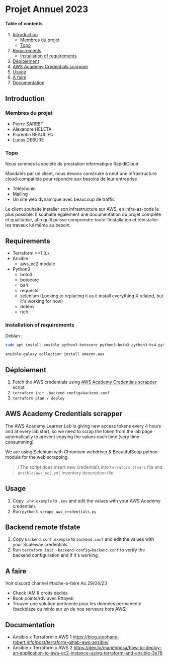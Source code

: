 # Projet Annuel 2023
#### Table of contents
1. [Introduction](#introduction)
    * [Membres du projet](#membres-du-projet)
    * [Topo](#topo)
2. [Requirements](#requirements)
    * [Installation of requirements](#installation-of-requirements)
3. [Déploiement](#dploiement)
4. [AWS Academy Credentials scrapper](#aws-academy-credentials-scrapper)
5. [Usage](#usage)
6. [A faire](#a-faire)
7. [Documentation](#documentation)

## Introduction
### Membres du projet
- Pierre SARRET
- Alexandre HELETA
- Florentin BEAULIEU
- Lucas DEBURE

### Topo
Nous sommes la société de prestation informatique RapidiCloud.

Mandatés par un client, nous devons construire à neuf une infrastructure cloud-compatible pour répondre aux besoins de leur entreprise
- Téléphonie
- Mailing
- Un site web dynamique avec beaucoup de traffic

Le client souhaite installer son infrastructure sur AWS, en infra-as-code le plus possible.
Il souhaite également une documentation du projet complète et qualitative, afin qu'il puisse comprendre toute l'installation et réinstaller les travaux lui même au besoin.

## Requirements
- Terraform >=1.3.x
- Ansible
    - aws_ec2 module
- Python3
    - boto3
    - botocore
    - bs4
    - requests
    - selenium (Looking to replacing it as it install everything X related, but it's working for now)
    - dotenv
    - rich

### Installation of requirements
Debian :
```bash
sudo apt install ansible python3-botocore python3-boto3 python3-bs4 python3-request python3-selenium python3-dotenv python3-rich

ansible-galaxy collection install amazon.aws
```

## Déploiement
1. Fetch the AWS credentials using [AWS Academy Credentials scrapper](#aws-academy-credentials-scrapper) script
2. `terraform init -backend-config=backend.conf`
3. `terraform plan / deploy`

## AWS Academy Credentials scrapper
The AWS Academy Learner Lab is giving new access tokens every 4 hours and at every lab start, so we need to scrap the token from the lab page automatically to prevent copying the values each time (very time consumming)

We are using Selenium with Chromium webdriver & BeautifulSoup python module for the web scrapping.
> ℹ️ The script does insert new credentials into `terraform.tfvars` file and `ansible/aws_ec2.yml` inventory description file

## Usage
1. Copy `.env.exemple` to `.env` and edit the values with your AWS Academy credentials	
2. Run ```python3 scrape_aws_credentials.py```

## Backend remote tfstate
1. Copy `backend.conf.exemple` to `backend.conf` and edit the values with your Scaleway credentials	
2. Run ```terraform init -backend-config=backend.conf``` to verify the backend configuration and if it's working

## A faire
Voir discord channel #tache-a-faire
Au 29/04/23
- Check IAM & droits dédiés
- Book points/rdv avec Ettayeb
- Trouver une solution pertinente pour les données permanente (backblaze ou minio sur un de nos serveurs hors AWS)


## Documentation
- Ansible x Terraform x AWS 1 https://blog.stephane-robert.info/post/terraform-gitlab-aws-ansible/
- Ansible x Terraform x AWS 2 https://dev.to/mariehposa/how-to-deploy-an-application-to-aws-ec2-instance-using-terraform-and-ansible-3e78
